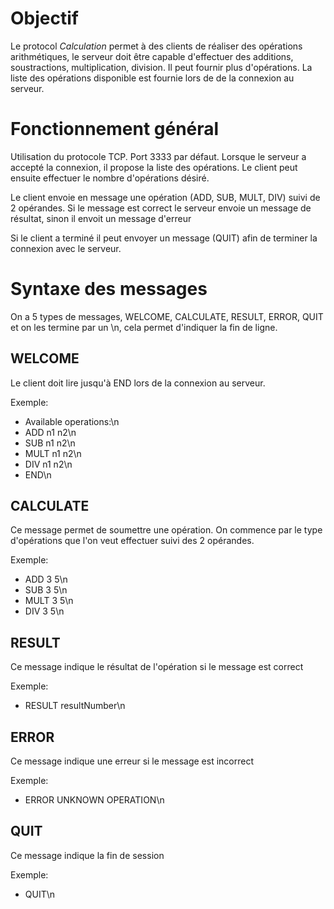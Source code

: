 # Objectif
Le protocol *Calculation* permet à des clients de réaliser des opérations arithmétiques, le serveur doit être capable d'effectuer des additions, soustractions, multiplication, division. Il peut fournir plus d'opérations. La liste des opérations disponible est fournie lors de de la connexion au serveur.

# Fonctionnement général
Utilisation du protocole TCP.
Port 3333 par défaut.
Lorsque le serveur a accepté la connexion, il propose la liste des opérations. Le client peut ensuite effectuer le nombre d'opérations désiré.

Le client envoie en message une opération (ADD, SUB, MULT, DIV) suivi de 2 opérandes. Si le message est correct le serveur envoie un message de résultat, sinon il envoit un message d'erreur

Si le client a terminé il peut envoyer un message (QUIT) afin de terminer la connexion avec le serveur.

# Syntaxe des messages
On a 5 types de messages, WELCOME, CALCULATE, RESULT, ERROR, QUIT et on les termine par un \n, cela permet d'indiquer la fin de ligne.

## WELCOME
Le client doit lire jusqu'à END lors de la connexion au serveur.

Exemple:
- Available operations:\n
- ADD n1 n2\n
- SUB n1 n2\n
- MULT n1 n2\n
- DIV n1 n2\n
- END\n

## CALCULATE
Ce message permet de soumettre une opération. On commence par le type d'opérations que l'on veut effectuer suivi des 2 opérandes.

Exemple:
- ADD 3 5\n
- SUB 3 5\n
- MULT 3 5\n
- DIV 3 5\n

## RESULT
Ce message indique le résultat de l'opération si le message est correct

Exemple:
- RESULT resultNumber\n

## ERROR
Ce message indique une erreur si le message est incorrect

Exemple:
- ERROR UNKNOWN OPERATION\n

## QUIT
Ce message indique la fin de session

Exemple:
- QUIT\n
